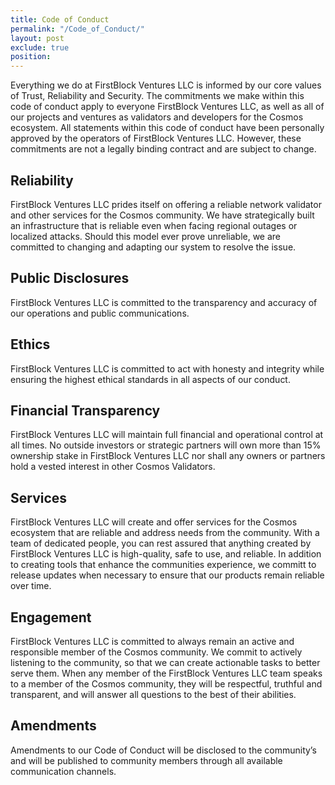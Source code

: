 ```yaml
---
title: Code of Conduct
permalink: "/Code_of_Conduct/"
layout: post
exclude: true
position: 
---
```



Everything we do at FirstBlock Ventures LLC is informed by our core values of Trust, Reliability and Security.  The commitments we make within this code of conduct apply to everyone FirstBlock Ventures LLC, as well as all of our projects and ventures as validators and developers for the Cosmos ecosystem. All statements within this code of conduct have been personally approved by the operators of FirstBlock Ventures LLC.  However, these commitments are not a legally binding contract and are subject to change.

## Reliability 
FirstBlock Ventures LLC prides itself on offering a reliable network validator and other services for the Cosmos community. We have strategically built an infrastructure that is reliable even when facing regional outages or localized attacks. Should this model ever prove unreliable, we are committed to changing and adapting our system to resolve the issue.

## Public Disclosures
FirstBlock Ventures LLC is committed to the transparency and accuracy of our operations and public communications. 

## Ethics
FirstBlock Ventures LLC is committed to act with honesty and integrity while ensuring the highest ethical standards in all aspects of our conduct. 

## Financial Transparency
FirstBlock Ventures LLC will maintain full financial and operational control at all times. No outside investors or strategic partners will own more than 15% ownership stake in FirstBlock Ventures LLC nor shall any owners or partners hold a vested interest in other Cosmos Validators.

## Services
FirstBlock Ventures LLC will create and offer services for the Cosmos ecosystem that are reliable and address needs from the community. With a team of dedicated people, you can rest assured that anything created by FirstBlock Ventures LLC is high-quality, safe to use, and reliable. In addition to creating tools that enhance the communities experience, we committ to release updates when necessary to ensure that our products remain reliable over time.

## Engagement
FirstBlock Ventures LLC is committed to always remain an active and responsible member of the Cosmos community. We commit to actively listening to the community, so that we can create actionable tasks to better serve them. When any member of the FirstBlock Ventures LLC team speaks to a member of the Cosmos community, they will be respectful, truthful and transparent, and will answer all questions to the best of their abilities.

## Amendments
Amendments to our Code of Conduct will be disclosed to the community’s and will be published to community members through all available communication channels.
